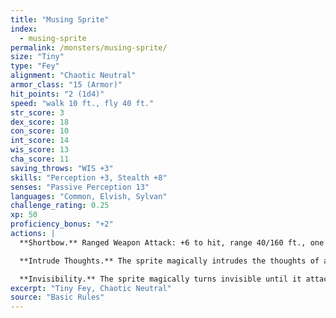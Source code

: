 ```yaml
---
title: "Musing Sprite"
index:
  - musing-sprite
permalink: /monsters/musing-sprite/
size: "Tiny"
type: "Fey"
alignment: "Chaotic Neutral"
armor_class: "15 (Armor)"
hit_points: "2 (1d4)"
speed: "walk 10 ft., fly 40 ft."
str_score: 3
dex_score: 18
con_score: 10
int_score: 14
wis_score: 13
cha_score: 11
saving_throws: "WIS +3"
skills: "Perception +3, Stealth +8"
senses: "Passive Perception 13"
languages: "Common, Elvish, Sylvan"
challenge_rating: 0.25
xp: 50
proficiency_bonus: "+2"
actions: |
  **Shortbow.** Ranged Weapon Attack: +6 to hit, range 40/160 ft., one target. Hit: 1 piercing damage, and the target must succeed on a DC 10 Constitution saving throw or become poisoned for 1 minute. If its saving throw result is 5 or lower, the poisoned target falls unconscious for the same duration, or until it takes damage or another creature takes an action to shake it awake.

  **Intrude Thoughts.** The sprite magically intrudes the thoughts of a creature it can see within 30 feet. If the target has an Intelligence of 3 or lower, it is unaffected. The target hears the sprite in its thoughts, and is forced to imagine whatever the sprite is imagining. If the target is unwilling, it must make a Wisdom saving throw. If it succeeds, the sprite can't intrude its thoughts for the next 24 hours.

  **Invisibility.** The sprite magically turns invisible until it attacks or casts a spell, or until its concentration ends (as if concentrating on a spell). Any equipment the sprite wears or carries is invisible with it.
excerpt: "Tiny Fey, Chaotic Neutral"
source: "Basic Rules"
---
```

